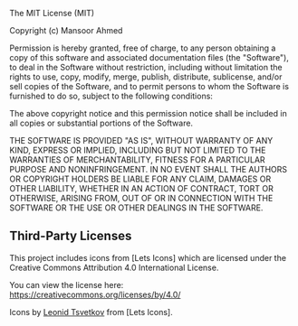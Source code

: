 The MIT License (MIT)

Copyright (c) Mansoor Ahmed

Permission is hereby granted, free of charge, to any person obtaining a copy
of this software and associated documentation files (the "Software"), to deal
in the Software without restriction, including without limitation the rights
to use, copy, modify, merge, publish, distribute, sublicense, and/or sell
copies of the Software, and to permit persons to whom the Software is
furnished to do so, subject to the following conditions:

The above copyright notice and this permission notice shall be included in
all copies or substantial portions of the Software.

THE SOFTWARE IS PROVIDED "AS IS", WITHOUT WARRANTY OF ANY KIND, EXPRESS OR
IMPLIED, INCLUDING BUT NOT LIMITED TO THE WARRANTIES OF MERCHANTABILITY,
FITNESS FOR A PARTICULAR PURPOSE AND NONINFRINGEMENT. IN NO EVENT SHALL THE
AUTHORS OR COPYRIGHT HOLDERS BE LIABLE FOR ANY CLAIM, DAMAGES OR OTHER
LIABILITY, WHETHER IN AN ACTION OF CONTRACT, TORT OR OTHERWISE, ARISING FROM,
OUT OF OR IN CONNECTION WITH THE SOFTWARE OR THE USE OR OTHER DEALINGS IN
THE SOFTWARE.

## Third-Party Licenses

This project includes icons from [Lets Icons] which are licensed under the Creative Commons Attribution 4.0 International License.

You can view the license here: https://creativecommons.org/licenses/by/4.0/

Icons by [Leonid Tsvetkov](https://dribbble.com/Lets) from [Lets Icons].
